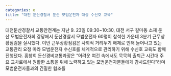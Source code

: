 ```yaml
---
categories: e
title: "대전 둔산경찰서 둔산 모범운전자 대상 수신호 교육"
---
```

대전둔산경찰서 교통안전계는 지난 9. 23일 09:30~10:30, 대전 서구 갈마동 소재 둔산 모범운전자회 강당에서 둔산경찰서 모범운전자 60명이 참석한 가운데 3분기 근무상황점검을 실시했다. 이번 근무상황점검은 사회적 거리두기 해제로 인해 늘어나고 있는 교통관리 요청 따라 모범운전자 수신호를 체계적으로 관리하기 위해 수신호 교육도 함께 진행됐다. 홍창희 둔산경비교통과장은 “어려운 여건 속에서도 묵묵히 출퇴근 시간대 주요 교차로에서 원활한 소통을 위해 노력하고 있는 모범운전자분들에게 감사드린다”라며 모범운전자들과의 긴밀한 협조를